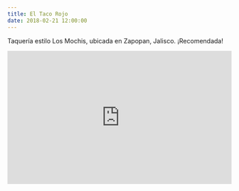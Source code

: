 ```yaml
---
title: El Taco Rojo
date: 2018-02-21 12:00:00
---
```

Taquería estilo Los Mochis, ubicada en Zapopan, Jalisco. ¡Recomendada!

<iframe src="https://www.google.com/maps/embed?pb=!1m14!1m8!1m3!1d14931.17457794792!2d-103.4220371!3d20.6779727!3m2!1i1024!2i768!4f13.1!3m3!1m2!1s0x0%3A0xf80d5dcb2d58d603!2sEl+Taco+Rojo!5e0!3m2!1ses-419!2smx!4v1519194951286" frameborder="0" style="width: 100%;min-height:300px;border:0" allowfullscreen></iframe>
